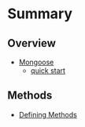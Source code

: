 # Summary

## Overview

* [Mongoose](README.md)
  * [quick start](quick-start.md)

## Methods

* [Defining Methods](methods.md)

